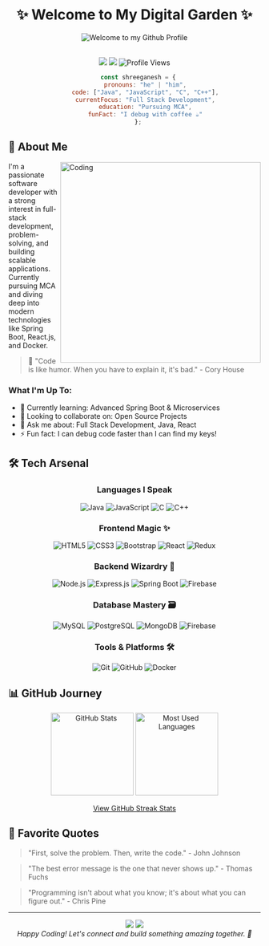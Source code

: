 # <div align="center">✨ Welcome to My Digital Garden ✨</div>

<div align="center">
  <img src="https://raw.githubusercontent.com/BrunnerLivio/brunnerlivio/master/images/welcome.png" style="max-width: 100%;" alt="Welcome to my Github Profile" />
  <br />
  <br />
  
  <p align="center">
    <a href="mailto:kolteshreeganesh1155@gmail.com"><img src="https://img.shields.io/badge/Email-D14836?style=for-the-badge&logo=gmail&logoColor=white" /></a>
    <a href="https://www.linkedin.com/in/shreeganesh-kolte-80ba16259/"><img src="https://img.shields.io/badge/LinkedIn-0077B5?style=for-the-badge&logo=linkedin&logoColor=white" /></a>
    <img src="https://komarev.com/ghpvc/?username=ganesh1231155&style=for-the-badge&color=blueviolet" alt="Profile Views"/>
  </p>
</div>

<div align="center">
  
  ```javascript Add commentMore actions
    const shreeganesh = {
        pronouns: "he" | "him",
        code: ["Java", "JavaScript", "C", "C++"],
        currentFocus: "Full Stack Development",
        education: "Pursuing MCA",
        funFact: "I debug with coffee ☕"
    };
 ```
</div>
 
## 🚀 About Me

<img align="right" alt="Coding" width="400" src="https://cdn.dribbble.com/users/730703/screenshots/6581243/avento.gif"/>


I'm a passionate software developer with a strong interest in full-stack development, problem-solving, and building scalable applications. Currently pursuing MCA and diving deep into modern technologies like Spring Boot, React.js, and Docker.

> 💭 "Code is like humor. When you have to explain it, it's bad." - Cory House

### What I'm Up To:

- 🌱 Currently learning: Advanced Spring Boot & Microservices
- 👯 Looking to collaborate on: Open Source Projects
- 💬 Ask me about: Full Stack Development, Java, React
- ⚡ Fun fact: I can debug code faster than I can find my keys!

## 🛠️ Tech Arsenal

<div align="center">

### Languages I Speak
![Java](https://img.shields.io/badge/Java-ED8B00?style=for-the-badge&logo=openjdk&logoColor=white)
![JavaScript](https://img.shields.io/badge/JavaScript-F7DF1E?style=for-the-badge&logo=javascript&logoColor=black)
![C](https://img.shields.io/badge/C-00599C?style=for-the-badge&logo=c&logoColor=white)
![C++](https://img.shields.io/badge/C%2B%2B-00599C?style=for-the-badge&logo=c%2B%2B&logoColor=white)

### Frontend Magic ✨
![HTML5](https://img.shields.io/badge/HTML5-E34F26?style=for-the-badge&logo=html5&logoColor=white)
![CSS3](https://img.shields.io/badge/CSS3-1572B6?style=for-the-badge&logo=css3&logoColor=white)
![Bootstrap](https://img.shields.io/badge/Bootstrap-563D7C?style=for-the-badge&logo=bootstrap&logoColor=white)
![React](https://img.shields.io/badge/React-20232A?style=for-the-badge&logo=react&logoColor=61DAFB)
![Redux](https://img.shields.io/badge/Redux-593D88?style=for-the-badge&logo=redux&logoColor=white)

### Backend Wizardry 🔮
![Node.js](https://img.shields.io/badge/Node.js-43853D?style=for-the-badge&logo=node.js&logoColor=white)
![Express.js](https://img.shields.io/badge/Express.js-404D59?style=for-the-badge)
![Spring Boot](https://img.shields.io/badge/Spring_Boot-6DB33F?style=for-the-badge&logo=spring&logoColor=white)
![Firebase](https://img.shields.io/badge/Firebase-039BE5?style=for-the-badge&logo=Firebase&logoColor=white)

### Database Mastery 🗃️
![MySQL](https://img.shields.io/badge/MySQL-00000F?style=for-the-badge&logo=mysql&logoColor=white)
![PostgreSQL](https://img.shields.io/badge/PostgreSQL-316192?style=for-the-badge&logo=postgresql&logoColor=white)
![MongoDB](https://img.shields.io/badge/MongoDB-4EA94B?style=for-the-badge&logo=mongodb&logoColor=white)
![Firebase](https://img.shields.io/badge/Firebase-039BE5?style=for-the-badge&logo=Firebase&logoColor=white)

### Tools & Platforms 🛠️
![Git](https://img.shields.io/badge/Git-F05032?style=for-the-badge&logo=git&logoColor=white)
![GitHub](https://img.shields.io/badge/GitHub-100000?style=for-the-badge&logo=github&logoColor=white)
![Docker](https://img.shields.io/badge/Docker-2CA5E0?style=for-the-badge&logo=docker&logoColor=white)

</div>

## 📊 GitHub Journey

<div align="center">
  
  <img src="https://github-readme-stats.vercel.app/api?username=ganesh1231155&show_icons=true&theme=tokyonight" alt="GitHub Stats" height="165"/>
  <img src="https://github-readme-stats.vercel.app/api/top-langs/?username=ganesh1231155&layout=compact&theme=tokyonight" alt="Most Used Languages" height="165"/>
  
  <br/>
  
  [View GitHub Streak Stats](https://streak-stats.demolab.com/?user=ganesh1231155&theme=tokyonight)

  
</div>

## 💭 Favorite Quotes

> "First, solve the problem. Then, write the code." - John Johnson

> "The best error message is the one that never shows up." - Thomas Fuchs

> "Programming isn't about what you know; it's about what you can figure out." - Chris Pine

---

<div align="center">
  <img src="https://forthebadge.com/images/badges/built-with-love.svg"/>
  <img src="https://forthebadge.com/images/badges/powered-by-coffee.svg"/>
</div>

<div align="center">
  <i>Happy Coding! Let's connect and build something amazing together. 🚀</i> 
